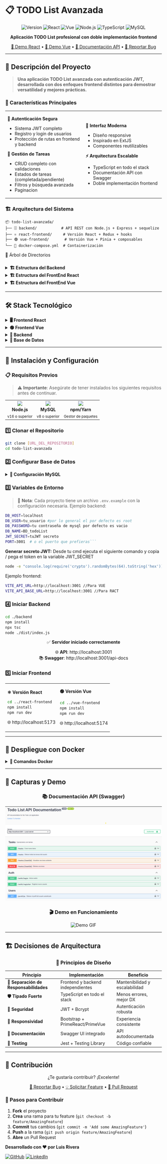 # 📋 TODO List Avanzada

<div align="center">

![Version](https://img.shields.io/badge/version-1.0.0-blue.svg)
![React](https://img.shields.io/badge/React-18.x-61DAFB.svg?logo=react)
![Vue](https://img.shields.io/badge/Vue-3.x-4FC08D.svg?logo=vue.js)
![Node.js](https://img.shields.io/badge/Node.js-18.x-339933.svg?logo=node.js)
![TypeScript](https://img.shields.io/badge/TypeScript-5.x-3178C6.svg?logo=typescript)
![MySQL](https://img.shields.io/badge/MySQL-8.x-4479A1.svg?logo=mysql)

**Aplicación TODO List profesional con doble implementación frontend**

[🚀 Demo React](https://react-todolist-brown-five.vercel.app/) • [🚀 Demo Vue](#) • [📖 Documentación API](https://back-todolist-production-79a7.up.railway.app/api-docs) • [🐛 Reportar Bug](#)

</div>

---

## 📖 Descripción del Proyecto

> **Una aplicación TODO List avanzada con autenticación JWT, desarrollada con dos enfoques frontend distintos para demostrar versatilidad y mejores prácticas.**

### 🎯 Características Principales

<table>
<tr>
<td width="50%">

**🔐 Autenticación Segura**
- Sistema JWT completo
- Registro y login de usuarios
- Protección de rutas en frontend y backend

**📝 Gestión de Tareas**
- CRUD completo con validaciones
- Estados de tareas (completada/pendiente)
- Filtros y búsqueda avanzada
- Paginacion
</td>
<td width="50%">

**🎨 Interfaz Moderna**
- Diseño responsive
- Inspirado en ExtJS
- Componentes reutilizables

**⚡ Arquitectura Escalable**
- TypeScript en todo el stack
- Documentación API con Swagger
- Doble implementación frontend

</td>
</tr>
</table>

### 🏗️ Arquitectura del Sistema

```
📦 todo-list-avanzada/
├── 🗄️ backend/           # API REST con Node.js + Express + sequelize
├── ⚛️ react-frontend/     # Versión React + Redux + hooks
├── 🟢 vue-frontend/       # Versión Vue + Pinia + composables
└── 🐳 docker-compose.yml  # Containerización
```

📁 Árbol de Directorios
### 
<details>
<summary><b>🏗️ Estructura del Backend</b></summary>

<br>

```
📦 backend/
├── 📁 @types/                    # Definiciones de tipos TypeScript
├── 📁 dist/                      # Código compilado de TypeScript
├── 📁 node_modules/              # Dependencias del proyecto
├── 📁 src/                       # Código fuente principal
│   ├── 📁 controllers/           # Controladores de rutas
│   │   ├── 📄 authController.ts    # Controlador de autenticación
│   │   └── 📄 taskController.ts    # Controlador de tareas
│   ├── 📁 middlewares/           # Middlewares personalizados
│   │   └── 📄 authMiddlewares.ts   # Middleware de autenticación JWT
│   ├── 📁 models/                # Modelos de base de datos (Sequelize)
│   │   ├── 📄 Task.ts              # Modelo de tareas
│   │   └── 📄 User.ts              # Modelo de usuarios
│   ├── 📁 routes/                # Definición de rutas
│   │   ├── 📄 authRoutes.ts        # Rutas de autenticación
│   │   └── 📄 taskRoutes.ts        # Rutas de tareas
│   ├── 📁 swagger/               # Documentación de API
│   │   └── 📄 schemas.ts           # Esquemas de Swagger
│   ├── 📁 utils/                 # Utilidades y helpers
│   │   ├── 📄 asyncHandlers.ts     # Manejadores asíncronos
│   │   ├── 📄 swagger.ts           # Configuración de Swagger
│   │   ├── 📄 database.ts          # Configuración de base de datos
│   │   └── 📄 index.ts             # Archivo principal del servidor
├── 📄 .env                       # Variables de entorno
├── 📄 .env.example              # Ejemplo de variables de entorno
├── 🐳 Dockerfile.dev            # Dockerfile para desarrollo
├── 🔒 package-lock.json         # Lock de dependencias
├── 📦 package.json              # Configuración del proyecto
└── ⚙️ tsconfig.json             # Configuración de TypeScript
```

</details>

<details>
<summary><b>🏗️ Estructura del FrontEnd React</b></summary>

<br>

```
📦 react-frontend/
├── 📁 src/                       # Código fuente principal
│   ├── 📁 api/                   # Servicios de API
│   │   ├── 📄 auth.ts              # Servicios de autenticación
│   │   └── 📄 tasks.ts             # Servicios de tareas
│   ├── 📁 assets/                # Recursos estáticos
│   ├── 📁 components/            # Componentes reutilizables
│   │   ├── 📁 login/             # Componentes de autenticación
│   │   │   ├── ⚛️ LoginForm.tsx      # Formulario de inicio de sesión
│   │   │   ├── ⚛️ RegisterForm.tsx   # Formulario de registro
│   │   │   ├── ⚛️ SelectForm.tsx     # Selector de formularios
│   │   │   └── ⚛️ Validators.tsx     # Validadores de formularios
│   │   └── 📁 table/             # Componentes de tabla
│   │       └── ⚛️ TaskTable.tsx      # Tabla de tareas
│   ├── 📁 pages/                 # Páginas principales
│   │   ├── ⚛️ AuthPage.tsx           # Página de autenticación
│   │   └── ⚛️ Dashboard.tsx          # Página principal/dashboard
│   ├── 📁 store/                 # Estado global (Redux)
│   │   ├── 📁 slices/            # Slices de Redux Toolkit
│   │   │   ├── 📄 authSlice.ts       # Estado de autenticación
│   │   │   └── 📄 taskSlice.ts       # Estado de tareas
│   │   └── 📄 index.ts             # Configuración del store
│   ├── 📁 styles/                # Estilos globales
│   ├── 📁 types/                 # Definiciones de TypeScript
│   │   └── ⚛️ Interfaces.tsx         # Interfaces de datos
│   ├── 📁 utils/                 # Utilidades
│   │   ├── 📄 axiosInstance.ts     # Configuración de Axios
│   │   └── 📄 toastUtils.ts        # Utilidades de notificaciones
│   ├── 🎨 App.css                # Estilos de la aplicación
│   ├── ⚛️ App.tsx                 # Componente principal
│   └── 🎨 index.css              # Estilos globales
```

</details>

<details>
<summary><b>🏗️ Estructura del FrontEnd Vue</b></summary>

<br>

```
📦 react-frontend/
├── 📁 src/                       # Código fuente principal
│   ├── 📁 assets/                # Recursos estáticos
│   ├── 📁 components/            # Componentes reutilizables
│   │   ├── 📁 login/             # Componentes de autenticación
│   │   │   ├── 🟢 RegisterForm.vue   # Formulario de registro
│   │       └── 🟢 TaskTable.vue      # Tabla de tareas
│   └── 📁 composables/             # Composables
│   │       └── 🟢 request.ts      # Conectrado de peticiones http
│   ├── 📁 pages/                 # Páginas principales
│   │   └── 🟢 Dashboard.vue     # Página principal/dashboard
│   │   ├── 🟢 Login.vue         # Página de Login
│   │   ├── 🟢 Register.vue      # Página de registro
│   ├── 📁 router/                 # Router
│   │   └── 📄 index.ts             # Configuración del router
│   ├── 📁 store/                 # Store global
│   │   └── 📄 task.ts             # Configuración del router
│   ├── 🎨 App.vue                # main de la aplicación
│   ├── ⚛️ main.js                 # min principal
│   └── 🎨 style.css              # Estilos globales
```

</details>


---

## 🛠️ Stack Tecnológico

<details>
<summary><b>🖥️ Frontend React</b></summary>

<br>

| Tecnología | Versión | Propósito |
|------------|---------|-----------|
| ![React](https://img.shields.io/badge/-React-61DAFB?logo=react&logoColor=white) | 18.x | Framework principal |
| ![TypeScript](https://img.shields.io/badge/-TypeScript-3178C6?logo=typescript&logoColor=white) | 5.x | Tipado estático |
| ![Redux](https://img.shields.io/badge/-Redux-764ABC?logo=redux&logoColor=white) | Toolkit | Gestión de estado |
| ![Vite](https://img.shields.io/badge/-Vite-646CFF?logo=vite&logoColor=white) | Latest | Build tool |
| ![PrimeReact](https://img.shields.io/badge/-PrimeReact-007AD9?logoColor=white) | Latest | Componentes UI |

</details>

<details>
<summary><b>🟢 Frontend Vue</b></summary>

<br>

| Tecnología | Versión | Propósito |
|------------|---------|-----------|
| ![Vue](https://img.shields.io/badge/-Vue.js-4FC08D?logo=vue.js&logoColor=white) | 3.x | Framework principal |
| ![TypeScript](https://img.shields.io/badge/-TypeScript-3178C6?logo=typescript&logoColor=white) | 5.x | Tipado estático |
| ![Pinia](https://img.shields.io/badge/-Pinia-FFD43B?logoColor=black) | Latest | Gestión de estado |
| ![Vite](https://img.shields.io/badge/-Vite-646CFF?logo=vite&logoColor=white) | Latest | Build tool |

</details>

<details>
<summary><b>🔧 Backend</b></summary>

<br>

| Tecnología | Versión | Propósito |
|------------|---------|-----------|
| ![Node.js](https://img.shields.io/badge/-Node.js-339933?logo=node.js&logoColor=white) | 18.x | Runtime |
| ![Express](https://img.shields.io/badge/-Express-000000?logo=express&logoColor=white) | Latest | Framework web |
| ![TypeScript](https://img.shields.io/badge/-TypeScript-3178C6?logo=typescript&logoColor=white) | 5.x | Tipado estático |
| ![Sequelize](https://img.shields.io/badge/-Sequelize-52B0E7?logo=sequelize&logoColor=white) | Latest | ORM |
| ![JWT](https://img.shields.io/badge/-JWT-000000?logo=jsonwebtokens&logoColor=white) | Latest | Autenticación |
| ![Swagger](https://img.shields.io/badge/-Swagger-85EA2D?logo=swagger&logoColor=black) | Latest | Documentación API |

</details>

<details>
<summary><b>💾 Base de Datos</b></summary>

<br>

| Tecnología | Versión | Propósito |
|------------|---------|-----------|
| ![MySQL](https://img.shields.io/badge/-MySQL-4479A1?logo=mysql&logoColor=white) | 8.x | Base de datos |

</details>

---

## 🚀 Instalación y Configuración

### 📋 Requisitos Previos

> ⚠️ **Importante**: Asegúrate de tener instalados los siguientes requisitos antes de continuar.

<table>
<tr>
<td align="center">
<img src="https://nodejs.org/static/images/logo.svg" width="50"><br>
<b>Node.js</b><br>
<sub>v16 o superior</sub>
</td>
<td align="center">
<img src="https://www.mysql.com/common/logos/logo-mysql-170x115.png" width="50"><br>
<b>MySQL</b><br>
<sub>v8 o superior</sub>
</td>
<td align="center">
<img src="https://upload.wikimedia.org/wikipedia/commons/d/db/Npm-logo.svg" width="50"><br>
<b>npm/Yarn</b><br>
<sub>Gestor de paquetes</sub>
</td>
</tr>
</table>

### 1️⃣ Clonar el Repositorio

```bash
git clone [URL_DEL_REPOSITORIO]
cd todo-list-avanzada
```

### 2️⃣ Configurar Base de Datos

<details>
<summary><b>🔧 Configuración MySQL</b></summary>

<br>

**Opción 1: MySQL Nativo**
```sql
CREATE DATABASE BD_todoList;
```

**Opción 2: Con XAMPP**
1. Descargar e instalar [XAMPP](https://www.apachefriends.org/)
2. Activar módulos MySQL y Apache
3. Crear la base de datos desde phpMyAdmin

</details>

### 3️⃣ Variables de Entorno

> 📝 **Nota**: Cada proyecto tiene un archivo `.env.example` con la configuración necesaria.
Ejemplo backend:

```bash
DB_HOST=localhost
DB_USER=tu_usuario #por lo general el por defecto es root
DB_PASSWORD=tu contraseña de mysql por defecto es vacio
DB_NAME=BD_todoList
JWT_SECRET=tuJWT secreto
PORT=3001  # o el puerto que prefieras```
```

**Generar secreto JWT:**
  Desde tu cmd ejecuta el siguiente comando y copia / pega el token en la variable JWT_SECRET

```bash
node -e "console.log(require('crypto').randomBytes(64).toString('hex'))"
```

Ejemplo frontend:

```bash
VITE_API_URL=http://localhost:3001 //Para VUE
VITE_API_BASE_URL=http://localhost:3001 //Para RACT
```

### 4️⃣ Iniciar Backend

```bash
cd ./backend
npm install
npx tsc
node ./dist/index.js
```

<div align="center">

✅ **Servidor iniciado correctamente**

🌐 **API**: http://localhost:3001  
📚 **Swagger**: http://localhost:3001/api-docs

</div>

### 5️⃣ Iniciar Frontend

<table>
<tr>
<td width="50%">

**⚛️ Versión React**
```bash
cd ../react-frontend
npm install
npm run dev
```
🌐 http://localhost:5173

</td>
<td width="50%">

**🟢 Versión Vue**
```bash
cd ../vue-frontend
npm install
npm run dev
```
🌐 http://localhost:5174

</td>
</tr>
</table>

---

## 🐳 Despliegue con Docker

<details>
<summary><b>🚀 Comandos Docker</b></summary>

<br>

**1. Construir y levantar contenedores:**
```bash
docker-compose up -d --build
```

**2. Ejecutar migraciones:**
```bash
docker-compose exec backend npx sequelize-cli db:migrate
```

**3. Acceder a servicios:**
- 🔗 **API**: http://localhost:3001
- ⚛️ **React**: http://localhost:5173  
- 🟢 **Vue**: http://localhost:5174
- 💾 **MySQL**: puerto 3306

**4. Detener servicios:**
```bash
docker-compose down
```

</details>

---

## 📸 Capturas y Demo

<div align="center">

### 📚 Documentación API (Swagger)
![Swagger UI](https://github.com/Luisio95/todo-list-avanzado/blob/main/react-frontend/src/swagger.png)

### 🎬 Demo en Funcionamiento
![Demo GIF](https://github.com/Luisio95/todo-list-avanzado/blob/main/react-frontend/src/video.gif)

</div>

---

## 🏗️ Decisiones de Arquitectura

<div align="center">

### 🎯 Principios de Diseño

</div>

| Principio | Implementación | Beneficio |
|-----------|---------------|-----------|
| **🔄 Separación de Responsabilidades** | Frontend y backend independientes | Mantenibilidad y escalabilidad |
| **🛡️ Tipado Fuerte** | TypeScript en todo el stack | Menos errores, mejor DX |
| **🔐 Seguridad** | JWT + Bcrypt | Autenticación robusta |
| **📱 Responsividad** | Bootstrap + PrimeReact/PrimeVue | Experiencia consistente |
| **📖 Documentación** | Swagger UI integrado | API autodocumentada |
| **🧪 Testing** | Jest + Testing Library | Código confiable |

---

## 🤝 Contribución

<div align="center">

¿Te gustaría contribuir? ¡Excelente! 

[🐛 Reportar Bug](../../issues) • [💡 Solicitar Feature](../../issues) • [🔀 Pull Request](../../pulls)

</div>

### 📝 Pasos para Contribuir

1. **Fork** el proyecto
2. **Crea** una rama para tu feature (`git checkout -b feature/AmazingFeature`)
3. **Commit** tus cambios (`git commit -m 'Add some AmazingFeature'`)
4. **Push** a la rama (`git push origin feature/AmazingFeature`)
5. **Abre** un Pull Request


**Desarrollado con ❤️ por Luis Rivera**

[![GitHub](https://img.shields.io/badge/-GitHub-181717?logo=github&logoColor=white)]([https://github.com/kuisio](https://github.com/Luisio95))
[![LinkedIn](https://img.shields.io/badge/-LinkedIn-0A66C2?logo=linkedin&logoColor=white)](https://www.linkedin.com/in/luis-felipe-rivera-granados-2488b2188/)

</div>
